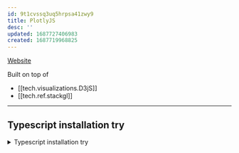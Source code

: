 ```yaml
---
id: 9t1cvssq3uq5hrpsa41zwy9
title: PlotlyJS
desc: ''
updated: 1687727406983
created: 1687719968825
---
```


[Website](https://plotly.com/javascript/)

Built on top of 
- [[tech.visualizations.D3jS]]
- [[tech.ref.stackgl]]


-------------------------------------------------------
## Typescript installation try
<details>
<summary>Typescript installation try</summary>

https://www.npmjs.com/package/react-plotlyjs-ts


```shell
npm i -S react react-dom typescript && npm i -D @types/plotly.js && say doesn
```
</details>


